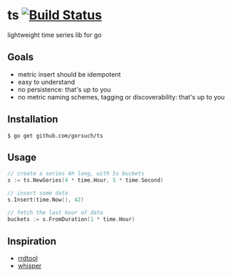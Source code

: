 ts [![Build Status](https://travis-ci.org/gorsuch/ts.svg)](https://travis-ci.org/gorsuch/ts)
==

lightweight time series lib for go

## Goals

* metric insert should be idempotent
* easy to understand
* no persistence: that's up to you
* no metric naming schemes, tagging or discoverability: that's up to you

## Installation

```
$ go get github.com/gorsuch/ts
```

## Usage

```go
// create a series 4h long, with 5s buckets
s := ts.NewSeries(4 * time.Hour, 5 * time.Second)

// insert some data
s.Insert(time.Now(), 42)

// fetch the last hour of data
buckets := s.FromDuration(1 * time.Hour)
```

## Inspiration

* [rrdtool](http://oss.oetiker.ch/rrdtool/)
* [whisper](https://github.com/graphite-project/whisper)

